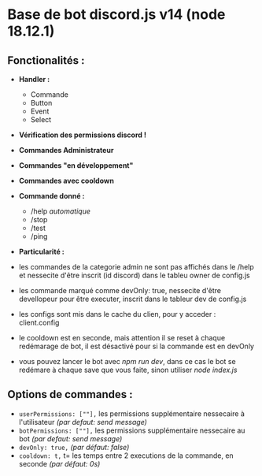 # Base de bot discord.js v14 (node 18.12.1)

 ## Fonctionalités :
 - **Handler :** 
   - Commande
   - Button
   - Event
   - Select

 - **Vérification des permissions discord !**

 - **Commandes Administrateur**

 - **Commandes "en développement"**

 - **Commandes avec cooldown**

 - **Commande donné :**
   - /help *automatique*
   - /stop
   - /test
   - /ping

 - **Particularité :**
  - les commandes de la categorie admin ne sont pas affichés dans le /help et nessecite d'être inscrit (id discord) dans le tableu owner de config.js
  - les commande marqué comme devOnly: true, nessecite d'être devellopeur pour être executer, inscrit dans le tableur dev de config.js
  - les configs sont mis dans le cache du clien, pour y acceder : client.config
  - le cooldown est en seconde, mais attention il se reset à chaque redémarage de bot, il est désactivé pour si la commande est en devOnly
  - vous pouvez lancer le bot avec *npm run dev*, dans ce cas le bot se redémare à chaque save que vous faite, sinon utiliser *node index.js*

 ## Options de commandes :
  - ```userPermissions: [""],``` les permissions supplémentaire nessecaire à l'utilisateur *(par defaut: send message)*
  - ```botPermissions: [""],``` les permissions supplémentaire nessecaire au bot *(par defaut: send message)*
  - ```devOnly: true,``` *(par défaut: false)*
  - ```cooldown: t,``` t= les temps entre 2 executions de la commande, en seconde *(par défaut: 0s)*